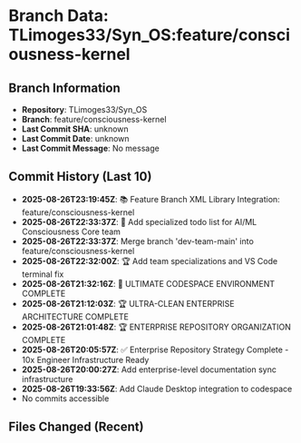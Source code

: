 # Branch Data: TLimoges33/Syn_OS:feature/consciousness-kernel

## Branch Information
- **Repository**: TLimoges33/Syn_OS
- **Branch**: feature/consciousness-kernel
- **Last Commit SHA**: unknown
- **Last Commit Date**: unknown
- **Last Commit Message**: No message

## Commit History (Last 10)
- **2025-08-26T23:19:45Z**: 📚 Feature Branch XML Library Integration: feature/consciousness-kernel
- **2025-08-26T22:33:37Z**: 🎯 Add specialized todo list for AI/ML Consciousness Core team
- **2025-08-26T22:33:37Z**: Merge branch 'dev-team-main' into feature/consciousness-kernel
- **2025-08-26T22:32:00Z**: 🏆 Add team specializations and VS Code terminal fix
- **2025-08-26T21:32:16Z**: 🚀 ULTIMATE CODESPACE ENVIRONMENT COMPLETE
- **2025-08-26T21:12:03Z**: 🏆 ULTRA-CLEAN ENTERPRISE ARCHITECTURE COMPLETE
- **2025-08-26T21:01:48Z**: 🏆 ENTERPRISE REPOSITORY ORGANIZATION COMPLETE
- **2025-08-26T20:05:57Z**: ✅ Enterprise Repository Strategy Complete - 10x Engineer Infrastructure Ready
- **2025-08-26T20:00:27Z**: Add enterprise-level documentation sync infrastructure
- **2025-08-26T19:33:56Z**: Add Claude Desktop integration to codespace
- No commits accessible

## Files Changed (Recent)
